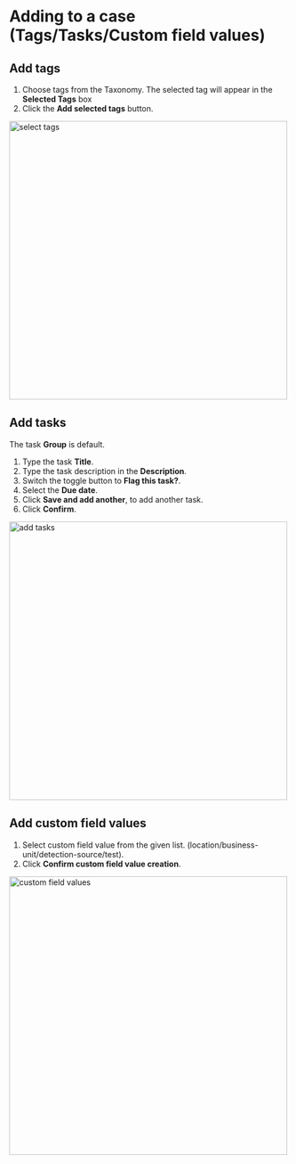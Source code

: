 # Adding to a case (Tags/Tasks/Custom field values)

## Add tags 
1. Choose tags from the Taxonomy.
The selected tag will appear in the **Selected Tags** box
1. Click the **Add selected tags** button.

<img src="../images/select_tags.png" alt="select tags" width="500" height="500"/>


## Add tasks 
The task **Group** is default. 

1. Type the task **Title**.
1. Type the task description in the **Description**. 
1. Switch the toggle button to **Flag this task?**. 
1. Select the **Due date**. 
1. Click **Save and add another**, to add another task. 
1. Click **Confirm**.

<img src="../images/adding_a_task.png" alt="add tasks" width="500" height="500"/>


## Add custom field values 
1. Select custom field value from the given list. (location/business-unit/detection-source/test).
1. Click **Confirm custom field value creation**.

<img src="../images/adding_a_custom_field_value.png" alt="custom field values" width="500" height="500"/>